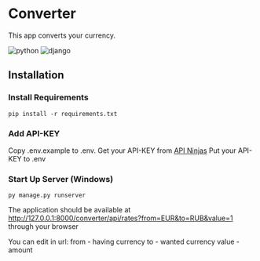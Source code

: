 # Converter

This app converts your currency.

![python](https://img.shields.io/badge/python%20-%2314354C.svg?&style=for-the-badge&logo=python&logoColor=white) ![django](https://img.shields.io/badge/django%20-%23092E20.svg?&style=for-the-badge&logo=django&logoColor=white)

## Installation 
### Install Requirements
```pip install -r requirements.txt```

### Add API-KEY
Copy .env.example to .env. 
Get your API-KEY from [API Ninjas](https://api-ninjas.com/)
Put your API-KEY to .env
    
### Start Up Server (Windows)
```py manage.py runserver```

The application should be available at 
http://127.0.0.1:8000/converter/api/rates?from=EUR&to=RUB&value=1 
through your browser

You can edit in url:
from - having currency
to - wanted currency
value - amount
